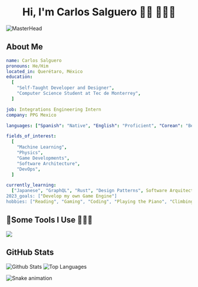 <h1 align="center">Hi, I'm Carlos Salguero 👋🏻 👨🏻‍💻 </h1>

![MasterHead](https://media.giphy.com/media/NKEt9elQ5cR68/giphy.gif)

## About Me

```yml
name: Carlos Salguero
pronouns: He/Him
located_in: Querétaro, México
education:
  [
    "Self-Taught Developer and Designer",
    "Computer Science Student at Tec de Monterrey",
  ]

job: Integrations Engineering Intern
company: PPG Mexico

languages: ["Spanish": "Native", "English": "Proficient", "Corean": "Beginner"]

fields_of_interest:
  [
    "Machine Learning",
    "Physics",
    "Game Developments",
    "Software Architecture",
    "DevOps",
  ]

currently_learning:
  ["Japanese", "GraphQL", "Rust", "Design Patterns", Software Arquitectures"]
2023_goals: ["Develop my own Game Engine"]
hobbies: ["Reading", "Gaming", "Coding", "Playing the Piano", "Climbing", "Gym"]
```

## 🚀Some Tools I Use 🧑🏻‍🚀

<p align="left">    
    <img src="https://skillicons.dev/icons?i=androidstudio,arduino,aws,bash,c,cpp,cs,cmake,docker,eclipse,figma,firebase,gcp,git,githubactions,gradle,graphql,java,js,jquery,kotlin,latex,linux,mysql,neovim,nodejs,postman,py,react,redux,tensorflow,ts,unreal,visualstudio,vscode&theme=dark" />
</p>

## GitHub Stats

![Github Stats](https://github-readme-stats.vercel.app/api?username=salgue441&show_icons=true&hide_border=true&theme=dark)
![Top Languages](https://github-readme-stats.vercel.app/api/top-langs/?username=salgue441&layout=compact&hide_border=true&theme=dark)

<!-- Snake animation -->

![Snake animation]([https://github.com/salgue441/salgue441/blob/output/github-contribution-grid-snake.svg](https://github.com/salgue441/salgue441/blob/output/github-snake-dark.svg)https://github.com/salgue441/salgue441/blob/output/github-snake-dark.svg)
